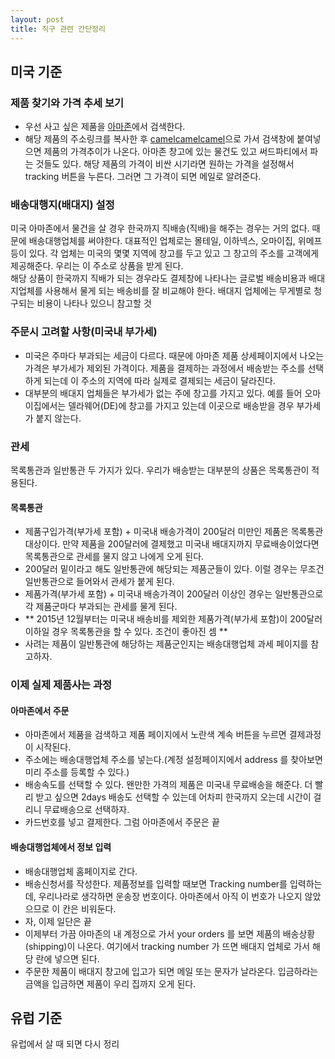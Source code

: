 ```yaml
---  
layout: post  
title: 직구 관련 간단정리  
---  
```


## 미국 기준

### 제품 찾기와 가격 추세 보기  
* 우선 사고 싶은 제품을 [아마존](http://amazon.com)에서 검색한다.  
* 해당 제품의 주소링크를 복사한 후 [camelcamelcamel](http://camelcamelcamel.com)으로 가서 검색창에 붙여넣으면 제품의 가격추이가 나온다. 아마존 창고에 있는 물건도 있고 써드파티에서 파는 것들도 있다. 해당 제품의 가격이 비싼 시기라면 원하는 가격을 설정해서 tracking 버튼을 누른다. 그러면 그 가격이 되면 메일로 알려준다.  

### 배송대행지(배대지) 설정  
미국 아마존에서 물건을 살 경우 한국까지 직배송(직배)을 해주는 경우는 거의 없다. 때문에 배송대행업체를 써야한다. 대표적인 업체로는 몰테일, 이하넥스, 오마이집, 위메프 등이 있다. 각 업체는 미국의 몇몇 지역에 창고를 두고 있고 그 창고의 주소를 고객에게 제공해준다. 우리는 이 주소로 상품을 받게 된다.  
해당 상품이 한국까지 직배가 되는 경우라도 결제창에 나타나는 글로벌 배송비용과 배대지업체를 사용해서 물게 되는 배송비를 잘 비교해야 한다. 배대지 업체에는 무게별로 청구되는 비용이 나타나 있으니 참고할 것 

### 주문시 고려할 사항(미국내 부가세)  
* 미국은 주마다 부과되는 세금이 다르다. 때문에 아마존 제품 상세페이지에서 나오는 가격은 부가세가 제외된 가격이다. 제품을 결제하는 과정에서 배송받는 주소를 선택하게 되는데 이 주소의 지역에 따라 실제로 결제되는 세금이 달라진다. 
* 대부분의 배대지 업체들은 부가세가 없는 주에 창고를 가지고 있다. 예를 들어 오마이집에서는 델라웨어(DE)에 창고를 가지고 있는데 이곳으로 배송받을 경우 부가세가 붙지 않는다. 

### 관세  
목록통관과 일반통관 두 가지가 있다. 우리가 배송받는 대부분의 상품은 목록통관이 적용된다.

#### 목록통관 
* 제품구입가격(부가세 포함) + 미국내 배송가격이 200달러 미만인 제품은 목록통관 대상이다. 만약 제품을 200달러에 결제했고 미국내 배대지까지 무료배송이었다면 목록통관으로 관세를 물지 않고 나에게 오게 된다.
* 200달러 밑이라고 해도 일반통관에 해당되는 제품군들이 있다. 이럴 경우는 무조건 일반통관으로 들어와서 관세가 붙게 된다. 
* 제품가격(부가세 포함) + 미국내 배송가격이 200달러 이상인 경우는 일반통관으로 각 제품군마다 부과되는 관세를 물게 된다.
* ** 2015년 12월부터는 미국내 배송비를 제외한 제품가격(부가세 포함)이 200달러 이하일 경우 목록통관을 할 수 있다. 조건이 좋아진 셈 **
* 사려는 제품이 일반통관에 해당하는 제품군인지는 배송대행업체 과세 페이지를 참고하자. 

### 이제 실제 제품사는 과정  

#### 아마존에서 주문   
* 아마존에서 제품을 검색하고 제품 페이지에서 노란색 계속 버튼을 누르면 결제과정이 시작된다. 
* 주소에는 배송대행업체 주소를 넣는다.(계정 설정페이지에서 address 를 찾아보면 미리 주소를 등록할 수 있다.)
* 배송속도를 선택할 수 있다. 왠만한 가격의 제품은 미국내 무료배송을 해준다. 더 빨리 받고 싶으면 2days 배송도 선택할 수 있는데 어차피 한국까지 오는데 시간이 걸리니 무료배송으로 선택하자. 
* 카드번호를 넣고 결제한다. 그럼 아마존에서 주문은 끝

#### 배송대행업체에서 정보 입력 
* 배송대행업체 홈페이지로 간다. 
* 배송신청서를 작성한다. 제품정보를 입력할 때보면 Tracking number를 입력하는데, 우리나라로 생각하면 운송장 번호이다. 아마존에서 아직 이 번호가 나오지 않았으므로 이 칸은 비워둔다. 
* 자, 이제 일단은 끝
* 이제부터 가끔 아마존의 내 계정으로 가서 your orders 를 보면 제품의 배송상황(shipping)이 나온다. 여기에서 tracking number 가 뜨면 배대지 업체로 가서 해당 란에 넣으면 된다.
* 주문한 제품이 배대지 창고에 입고가 되면 메일 또는 문자가 날라온다. 입금하라는 금액을 입금하면 제품이 우리 집까지 오게 된다.


## 유럽 기준  
유럽에서 살 때 되면 다시 정리 


